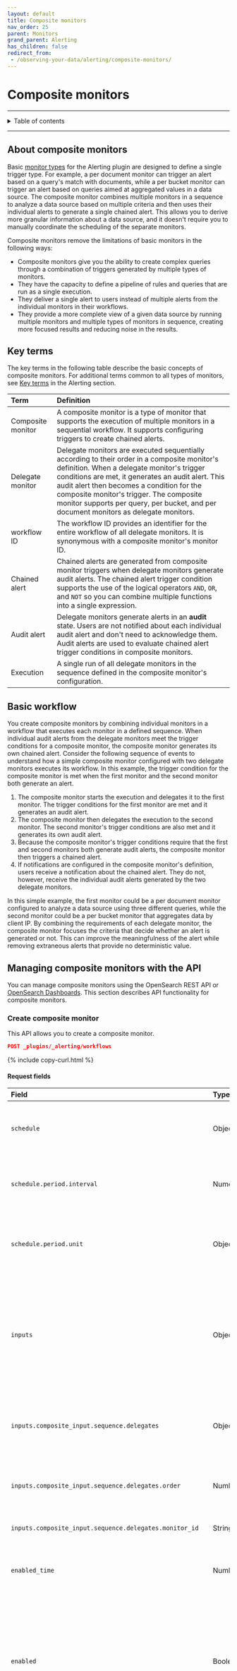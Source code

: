 ```yaml
---
layout: default
title: Composite monitors
nav_order: 25
parent: Monitors
grand_parent: Alerting
has_children: false
redirect_from:
 - /observing-your-data/alerting/composite-monitors/
---
```


# Composite monitors

---

<details closed markdown="block">
  <summary>
    Table of contents
  </summary>
  {: .text-delta }
- TOC
{:toc}
</details>

---

## About composite monitors

Basic [monitor types]({{site.url}}{{site.baseurl}}/observing-your-data/alerting/monitors/#monitor-types) for the Alerting plugin are designed to define a single trigger type. For example, a per document monitor can trigger an alert based on a query's match with documents, while a per bucket monitor can trigger an alert based on queries aimed at aggregated values in a data source. The composite monitor combines multiple monitors in a sequence to analyze a data source based on multiple criteria and then uses their individual alerts to generate a single chained alert. This allows you to derive more granular information about a data source, and it doesn't require you to manually coordinate the scheduling of the separate monitors.

Composite monitors remove the limitations of basic monitors in the following ways:

* Composite monitors give you the ability to create complex queries through a combination of triggers generated by multiple types of monitors.
* They have the capacity to define a pipeline of rules and queries that are run as a single execution.
* They deliver a single alert to users instead of multiple alerts from the individual monitors in their workflows.
* They provide a more complete view of a given data source by running multiple monitors and multiple types of monitors in sequence, creating more focused results and reducing noise in the results.


## Key terms

The key terms in the following table describe the basic concepts of composite monitors. For additional terms common to all types of monitors, see [Key terms]({{site.url}}{{site.baseurl}}/observing-your-data/alerting/index/#key-terms) in the Alerting section.

| Term | Definition |
| :--- | :--- |
| Composite monitor | A composite monitor is a type of monitor that supports the execution of multiple monitors in a sequential workflow. It supports configuring triggers to create chained alerts. |
| Delegate monitor | Delegate monitors are executed sequentially according to their order in a composite monitor's definition. When a delegate monitor's trigger conditions are met, it generates an audit alert. This audit alert then becomes a condition for the composite monitor's trigger. The composite monitor supports per query, per bucket, and per document monitors as delegate monitors. |
| workflow ID | The workflow ID provides an identifier for the entire workflow of all delegate monitors. It is synonymous with a composite monitor's monitor ID. |
| Chained alert | Chained alerts are generated from composite monitor triggers when delegate monitors generate audit alerts. The chained alert trigger condition supports the use of the logical operators `AND`, `OR`, and `NOT` so you can combine multiple functions into a single expression. |
| Audit alert | Delegate monitors generate alerts in an **audit** state. Users are not notified about each individual audit alert and don't need to acknowledge them. Audit alerts are used to evaluate chained alert trigger conditions in composite monitors. |
| Execution | A single run of all delegate monitors in the sequence defined in the composite monitor's configuration. |

## Basic workflow

You create composite monitors by combining individual monitors in a workflow that executes each monitor in a defined sequence. When individual audit alerts from the delegate monitors meet the trigger conditions for a composite monitor, the composite monitor generates its own chained alert. Consider the following sequence of events to understand how a simple composite monitor configured with two delegate monitors executes its workflow. In this example, the trigger condition for the composite monitor is met when the first monitor and the second monitor both generate an alert.

1. The composite monitor starts the execution and delegates it to the first monitor. The trigger conditions for the first monitor are met and it generates an audit alert.
1. The composite monitor then delegates the execution to the second monitor. The second monitor's trigger conditions are also met and it generates its own audit alert.
1. Because the composite monitor's trigger conditions require that the first and second monitors both generate audit alerts, the composite monitor then triggers a chained alert.
1. If notifications are configured in the composite monitor's definition, users receive a notification about the chained alert. They do not, however, receive the individual audit alerts generated by the two delegate monitors.

In this simple example, the first monitor could be a per document monitor configured to analyze a data source using three different queries, while the second monitor could be a per bucket monitor that aggregates data by client IP. By combining the requirements of each delegate monitor, the composite monitor focuses the criteria that decide whether an alert is generated or not. This can improve the meaningfulness of the alert while removing extraneous alerts that provide no deterministic value.


## Managing composite monitors with the API

You can manage composite monitors using the OpenSearch REST API or [OpenSearch Dashboards](#creating-composite-monitors-in-opensearch-dashboards). This section describes API functionality for composite monitors.

### Create composite monitor

This API allows you to create a composite monitor.

```json
POST _plugins/_alerting/workflows
```
{% include copy-curl.html %}

#### Request fields

| Field | Type | Description |
| :--- | :--- | :--- |
| `schedule` | Object | The schedule that determines how often the execution runs. |
| `schedule.period.interval` | Numeral | Accepts a numerical value to set how often the execution runs. |
| `schedule.period.unit` | Object | The time unit of measure for the interval: `SECONDS`, `MINUTES`, `HOURS`, `DAYS`. |
| `inputs` | Object | Accepts inputs to define the delegate monitors, which specify both the delegate monitors and their order in the execution's sequence. |
| `inputs.composite_input.sequence.delegates` | Object | The settings for the individual monitors that underlie the composite monitor. |
| `inputs.composite_input.sequence.delegates.order` | Number | Designates the order in which the monitor runs in the execution. |
| `inputs.composite_input.sequence.delegates.monitor_id` | String | The unique identifier for the monitor. |
| `enabled_time` | Number | The time at which the monitor was enabled. Expressed in epoch time. |
| `enabled` | Boolean | The setting that determines whether the composite monitor is enabled or not. Setting it to `true` enables the composite monitor. Default is `true`. |
| `workflow_type` | String | Set to `composite` for composite monitor. |
| `triggers` | Object | Details for the individual alert triggers. |
| `triggers.chained_alert_trigger` | Object | Details for each individual alert trigger. Each monitor's alert trigger will require settings for its configuration. |
| `triggers.chained_alert_trigger.id` | String | The unique identifier for the alert trigger. |
| `triggers.chained_alert_trigger.name` | String | The name of the alert trigger. |
| `triggers.chained_alert_trigger.severity` | Number | The alert severity. 1 = highest; 2 = high; 3 = medium; 4 = low; 5 = lowest. |
| `triggers.chained_alert_trigger.condition.script` | Object | The script details that determine the conditions for triggering an alert. |
| `triggers.chained_alert_trigger.condition.script.source` | String | The Painless script that defines the conditions for triggering an alert. |
| `triggers.chained_alert_trigger.condition.script.lang` | String | Enter `painless` for the Painless scripting language. |
| `actions` | Object | Provides fields for configuring an alert notification. |

#### Example request

```json
POST _plugins/_alerting/workflows
{
	"last_update_time": 1679468231835,
	"owner": "alerting",
	"type": "workflow",
	"schedule": {
		"period": {
			"interval": 1,
			"unit": "MINUTES"
		}
	},
	"inputs": [{
		"composite_input": {
			"sequence": {
				"delegates": [{
						"order": 1,
						"monitor_id": "grsbCIcBvEHfkjWFeCqb"
					},
					{
						"order": 2,
						"monitor_id": "agasbCIcBvEHfkjWFeCqa"
					}
				]
			}
		}
	}],
	"enabled_time": 1679468231835,
	"enabled": true,
	"workflow_type": "composite",
	"name": "scale_up",
	"triggers": [{
			"chained_alert_trigger": {
				"id": "m1ANDm2",
				"name": "jnkjn",
				"severity": "1",
				"condition": {
					"script": {
						"source": "(monitor[id=grsbCIcBvEHfkjWFeCqb] && monitor[id=agasbCIcBvEHfkjWFeCqa])",
						"lang": "painless"
					}
				}
			},
			"actions": [{
				"name": "test-action",
				"destination_id": "ld7912sBlQ5JUWWFThoW",
				"message_template": {
					"source": "This is my message body."
				},
				"throttle_enabled": true,
				"throttle": {
					"value": 27,
					"unit": "MINUTES"
				},
				"subject_template": {
					"source": "TheSubject"
				}
			}]
		},
		{
			"chained_alert_trigger": {
				"id": "m1ORm2",
				"name": "jnkjn",
				"severity": "1",
				"condition": {
					"script": {
						"source": "(monitor[id=grsbCIcBvEHfkjWFeCqb] || monitor[id=agasbCIcBvEHfkjWFeCqa])",
						"lang": "painless"
					}
				}
			}
		}
	]
}
```
{% include copy-curl.html %}

#### Using Painless scripting language to define chained alert trigger conditions

Composite monitor configurations employ the Painless scripting language to define the conditions for generating chained alerts. Conditions are applied for each execution of the composite monitor. You define the alert trigger conditions in the `triggers.chained_alert_triggers.condition.script.source` field of the request. Using Painless syntax, you can apply logic to links between monitors with the basic Boolean operators AND, OR, NOT, and precedence:

* AND = `&&`
* OR = `||`
* NOT = `!`
* Precedence = `()`

See the following examples to understand how each is used in the monitor definition.

* **Example 1**
   
   `monitor[id=1] && monitor[id=2]`
   
   The following conditions for delegate monitors will trigger the composite monitor to produce a chained alert when both monitor #1 AND monitor #2 generate an alert.

* **Example 2**
   
   `monitor[id=1] || !monitor[id=2]`

   The following conditions will trigger the composite monitor to produce a chained alert when either monitor #1 generates an alert OR monitor #2 does NOT generate an alert.

* **Example 3**
   
   `monitor[id=1] && (monitor[id=2] || monitor[id=3])`

   The following conditions will trigger the composite monitor to produce a chained alert when monitor #1 generates an alert AND monitor #2 OR monitor #3 generates an alert.
   
The order of monitor IDs in the Painless script does not define the execution sequence for the monitors. The monitor execution sequence is defined in the `inputs.composite_input.sequence.delegates.order` field in the request.
{: .note }


### Get Composite Monitor

This API retrieves information on the specified monitor.

```json
GET _plugins/_alerting/workflows/<workflow_id>
```
{% include copy-curl.html %}

#### Path parameters

| Field | Type | Description |
| :--- | :--- | :--- |
| `workflow_id` | String | The composite monitor's [workflow ID](#key-terms). |


### Update Composite Monitor

This API updates the composite monitor's details. See [Create Composite Monitor](#create-composite-monitor) for descriptions of the request fields.

#### Example request

```json
PUT _plugins/_alerting/workflows/<workflow_id>
{
    "owner": "security_analytics",
    "type": "workflow",
    "schedule": {
        "period": {
        "interval": 1,
        "unit": "MINUTES"
        }
    },
    "inputs": [
        {
            "composite_input": {
                "sequence": {
                    "delegates": [
                        {
                            "order": 1,
                            "monitor_id": "grsbCIcBvEHfkjWFeCqb"
                        },
                        {
                            "order": 2,
                            "monitor_id": "agasbCIcBvEHfkjWFeCqa"
                        }
                    ]
                }
            }
        }
    ],
    "enabled_time": 1679468231835,
    "enabled": true,
    "workflow_type": "composite",
    "name": "NTxdwApKbv"
}
```
{% include copy-curl.html %}


### Delete Composite Monitor

```json
DELETE _plugins/_alerting/workflows/<workflow_id>
```
{% include copy-curl.html %}


### Execute Composite Monitor

This API begins the workflow execution for a composite monitor:

```json
POST /_plugins/_alerting/workflows/<workflow_id>/_execute
```
{% include copy-curl.html %}

#### Example response

```json
{
    "execution_id": "I0GXeIgBYKBG2nHoiHCL_2023-06-01T20:18:48.511884_a9c1d055-9b70-49c2-b32a-716cff1f562e",
    "workflow_name": "scale_up",
    "workflow_id": "I0GXeIgBYKBG2nHoiHCL",
    "trigger_results": {
        "m1ANDm2": {
            "name": "jnkjn",
            "triggered": true,
            "action_results": {},
            "error": null
        },
        "m1ORm2": {
            "name": "jnkjn",
            "triggered": true,
            "action_results": {},
            "error": null
        }
    },
    "monitor_run_results": [{
            "monitor_name": "test triggers",
            "period_start": 1685650668501,
            "period_end": 1685650728501,
            "error": null,
            "input_results": {
                "results": [{
                    "bhjh": [
                        "OkGceIgBYKBG2nHoyHAn|test1",
                        "O0GceIgBYKBG2nHozHCW|test1"
                    ],
                    "nkjkj": [
                        "OkGceIgBYKBG2nHoyHAn|test1",
                        "O0GceIgBYKBG2nHozHCW|test1"
                    ],
                    "jknkjn": [
                        "OkGceIgBYKBG2nHoyHAn|test1",
                        "O0GceIgBYKBG2nHozHCW|test1"
                    ]
                }],
                "error": null
            },
            "trigger_results": {
                "NC3Dd4cBCDCIfBYtViLI": {
                    "name": "njkkj",
                    "triggeredDocs": [
                        "OkGceIgBYKBG2nHoyHAn|test1",
                        "O0GceIgBYKBG2nHozHCW|test1"
                    ],
                    "action_results": {},
                    "error": null
                }
            }
        },
        {
            "monitor_name": "test triggers 2",
            "period_start": 1685650668501,
            "period_end": 1685650728501,
            "error": null,
            "input_results": {
                "results": [{
                    "bhjh": [
                        "PEGceIgBYKBG2nHo1HCw|test",
                        "PUGceIgBYKBG2nHo3HA8|test"
                    ],
                    "nkjkj": [
                        "PEGceIgBYKBG2nHo1HCw|test",
                        "PUGceIgBYKBG2nHo3HA8|test"
                    ],
                    "jknkjn": [
                        "PEGceIgBYKBG2nHo1HCw|test",
                        "PUGceIgBYKBG2nHo3HA8|test"
                    ]
                }],
                "error": null
            },
            "trigger_results": {
                "NC3Dd4cBCDCIfBYtViLI": {
                    "name": "njkkj",
                    "triggeredDocs": [
                        "PEGceIgBYKBG2nHo1HCw|test",
                        "PUGceIgBYKBG2nHo3HA8|test"
                    ],
                    "action_results": {},
                    "error": null
                }
            }
        }
    ],
    "execution_start_time": "2023-06-01T20:18:48.511874Z",
    "execution_end_time": "2023-06-01T20:18:53.682405Z",
    "error": null
}
```


### Get chained alerts

This API returns an array of chained alerts generated in composite monitor workflows:

```json
GET /_plugins/_alerting/workflows/alerts?workflowIds=<workflow_ids>&getAssociatedAlerts=true
```

#### Query parameters

| Field | Type | Required | Description |
| :--- | :--- | :--- | :--- |
| `workflowIds` | Array | No | When this parameter is used, it returns alerts created by the specified workflows. |
| `getAssociatedAlerts` | Boolean | No | When `true`, the response returns audit alerts that the composite monitor used to create a chained alert. Default is `false`. |


#### Example response

```json
{
    "alerts": [
        {
            "id": "PbQoZokBfd2ci_FqMGi6",
            "version": 1,
            "monitor_id": "",
            "workflow_id": "G7QoZokBfd2ci_FqD2iZ",
            "workflow_name": "scale_up",
            "associated_alert_ids": [
                "4e8256c5-529a-484c-bf7b-d3980c03e9a4",
                "513a8cb3-44bc-4eee-8aac-131be10b399e"
            ],
            "schema_version": -1,
            "monitor_version": -1,
            "monitor_name": "",
            "execution_id": "G7QoZokBfd2ci_FqD2iZ_2023-07-17T23:20:55.244970_edd977d2-c02b-4cbe-8a79-2aa7991c4191",
            "trigger_id": "m1ANDm2",
            "trigger_name": "jnkjn",
            "finding_ids": [],
            "related_doc_ids": [],
            "state": "ACTIVE",
            "error_message": null,
            "alert_history": [],
            "severity": "1",
            "action_execution_results": [],
            "start_time": 1689636057269,
            "last_notification_time": 1689636057270,
            "end_time": null,
            "acknowledged_time": null
        },
        {
            "id": "PrQoZokBfd2ci_FqMGj8",
            "version": 1,
            "monitor_id": "",
            "workflow_id": "G7QoZokBfd2ci_FqD2iZ",
            "workflow_name": "scale_up",
            "associated_alert_ids": [
                "4e8256c5-529a-484c-bf7b-d3980c03e9a4",
                "513a8cb3-44bc-4eee-8aac-131be10b399e"
            ],
            "schema_version": -1,
            "monitor_version": -1,
            "monitor_name": "",
            "execution_id": "G7QoZokBfd2ci_FqD2iZ_2023-07-17T23:20:55.244970_edd977d2-c02b-4cbe-8a79-2aa7991c4191",
            "trigger_id": "m1ORm2",
            "trigger_name": "jnkjn",
            "finding_ids": [],
            "related_doc_ids": [],
            "state": "ACTIVE",
            "error_message": null,
            "alert_history": [],
            "severity": "1",
            "action_execution_results": [],
            "start_time": 1689636057340,
            "last_notification_time": 1689636057340,
            "end_time": null,
            "acknowledged_time": null
        }
    ],
    "associatedAlerts": [
        {
            "id": "4e8256c5-529a-484c-bf7b-d3980c03e9a4",
            "version": -1,
            "monitor_id": "DrQoZokBfd2ci_FqCWh8",
            "workflow_id": "G7QoZokBfd2ci_FqD2iZ",
            "workflow_name": "",
            "associated_alert_ids": [],
            "schema_version": 5,
            "monitor_version": 1,
            "monitor_name": "test triggers",
            "execution_id": "G7QoZokBfd2ci_FqD2iZ_2023-07-17T23:20:55.244970_edd977d2-c02b-4cbe-8a79-2aa7991c4191",
            "trigger_id": "NC3Dd4cBCDCIfBYtViLI",
            "trigger_name": "njkkj",
            "finding_ids": [
                "277afca7-d5aa-46ed-8023-5449ece65d36"
            ],
            "related_doc_ids": [
                "H7QoZokBfd2ci_FqFmii|test1"
            ],
            "state": "AUDIT",
            "error_message": null,
            "alert_history": [],
            "severity": "1",
            "action_execution_results": [],
            "start_time": 1689636056410,
            "last_notification_time": 1689636056410,
            "end_time": null,
            "acknowledged_time": null
        },
        {
            "id": "513a8cb3-44bc-4eee-8aac-131be10b399e",
            "version": -1,
            "monitor_id": "EbQoZokBfd2ci_FqCmiR",
            "workflow_id": "G7QoZokBfd2ci_FqD2iZ",
            "workflow_name": "",
            "associated_alert_ids": [],
            "schema_version": 5,
            "monitor_version": 1,
            "monitor_name": "test triggers 2",
            "execution_id": "G7QoZokBfd2ci_FqD2iZ_2023-07-17T23:20:55.244970_edd977d2-c02b-4cbe-8a79-2aa7991c4191",
            "trigger_id": "NC3Dd4cBCDCIfBYtViLI",
            "trigger_name": "njkkj",
            "finding_ids": [
                "6d185585-a077-4dde-8e43-b4c01b9f3102"
            ],
            "related_doc_ids": [
                "ILQoZokBfd2ci_FqGmhb|test"
            ],
            "state": "AUDIT",
            "error_message": null,
            "alert_history": [],
            "severity": "1",
            "action_execution_results": [],
            "start_time": 1689636056943,
            "last_notification_time": 1689636056943,
            "end_time": null,
            "acknowledged_time": null
        }
    ],
    "totalAlerts": 2
}
```

#### Request fields

| Field | Type | Description |
| :--- | :--- | :--- |
| `alerts` | Array | A list of chained alerts generated by the composite monitor.  |
| `associatedAlerts` | Array | A list of audit alerts generated by the delegate monitors. |


### Acknowledge chained alerts

[After getting your alerts](#get-chained-alerts), you can acknowledge multiple active alerts in one call. If the alert is already in an ERROR, COMPLETED, or ACKNOWLEDGED state, it appears in the failed array.

```json
POST _plugins/_alerting/workflows/<workflow_id>/_acknowledge/alerts
{
    "alerts": ["eQURa3gBKo1jAh6qUo49"]
}
```
{% include copy-curl.html %}

#### Request fields

| Field | Type | Description |
| :--- | :--- | :--- |
| `alerts` | Array | A list of alerts by ID. The results include alerts that are acknowledged by the system as well as alerts not recognized by the system. |

#### Example response

```json
{
    "success": [
    "eQURa3gBKo1jAh6qUo49"
    ],
    "failed": []
}
```

## Creating composite monitors in OpenSearch Dashboards

Begin by navigating to the **Create monitor** page in OpenSearch Dashboards: **Alerting > Monitors** and select **Create monitor**. Give the monitor a name and then select **Composite monitor** as the monitor type. Steps for creating a composite monitor workflow and trigger conditions vary depending on whether you use the **Visual editor** or the **Extraction query editor**. The first provides basic UI selectors for defining the composite monitor, while the second allows you to build the workflow and trigger conditions using a script. After deciding which method to use, refer to the corresponding section.

### Visual editor

To use the visual editor for defining a workflow and trigger conditions, select the **Visual editor** radio button in the **Monitor defining method** section. This is shown in the following image.

<img src="{{site.url}}{{site.baseurl}}/images/alerting/vis-editor.png" alt="Selecting the Visual editor" width="50%">

To finish creating a composite monitor in the visual editor, follow these steps:

1. In the **Frequency** dropdown list, select either **By interval**, **Daily**, **Weekly**, **Monthly**, or **Custom cron expression**:
  * **By interval** — Allows you to run the schedule repeatedly based on the number of minutes, hours, or days you specify.
  * **Daily** — Specify a time of day and a time zone.
  * **Weekly** — Specify a day of the week, a time of day, and a time zone.
  * **Monthly** — Specify a day of the month, a time of day, and a time zone.
  * **Custom cron expression** — Create a custom cron expression for the schedule. Use the **cron expressions** link for help with creating these expressions, or see the [Cron expression reference]({{site.url}}{{site.baseurl}}/observing-your-data/alerting/cron/).

1. In the **Delegate monitors** section, enter the individual monitors you want to include in the workflow by selecting them in the dropdown lists. In the **Visual editor**, the order in which you select the monitors determines their order in the workflow.
  
   Select **Add another monitor** to add another dropdown list. A minimum of two delegate monitors are required, and a maximum of 10 are allowed in total. Keep in mind that composite monitors support per query, per bucket, and per document monitors as delegate monitors.
   
   Beside each dropdown list, you can select the view monitor icon ({::nomarkdown}<img src="{{site.url}}{{site.baseurl}}/images/dashboards/view-monitor-icon.png" class="inline-icon" alt="view monitor icon"/>{:/}) to open the monitor's details window and review information about it.
   
1. Define a trigger or triggers for the composite monitor. In the **Triggers** section, select **Add trigger**. Add a trigger name, then define the trigger conditions.
    * Use the **Select delegate monitor** label to open the pop-up window shown in the following image.
    
    <img src="{{site.url}}{{site.baseurl}}/images/alerting/trigger1.png" alt="This pop-up window shows options for selecting a delegate monitor and trigger condition operator" width="50%">
    
    * Use the **Select delegate monitor** dropdown list to select a delegate monitor from those defined in the previous step. For the first delegate monitor, you can select NOT as the operator if you prefer. After the monitor is populated in the field, you can use the trash can icon ({::nomarkdown}<img src="{{site.url}}{{site.baseurl}}/images/alerting/trash-can-icon.png" class="inline-icon" alt="trash can icon"/>{:/}) to the right of the list to remove the monitor if needed.
    * Select the plus sign ({::nomarkdown}<img src="{{site.url}}{{site.baseurl}}/images/alerting/plus-sign-icon.png" class="inline-icon" alt="plus sign"/>{:/}) to the right of the first monitor to select a second delegate monitor. After selecting a second monitor, select one of the operators `AND`, `OR`, `AND NOT`, or `OR NOT` to apply the condition between the two monitors. After the operator is applied, you can select the operator to open the pop-up window again and change the selection.
    * Select the severity level for the alert. The options include **1 (Highest)**, **2 (High)**, **3 (Medium)**, **4 (Low)**, and **5 (Lowest)**.
    * In the **Notifications** section, select a notification channel from the dropdown list. If no channels exist, select the **Manage channels** label to the right of the dropdown list to set up a notification channel. For more information about notifications, see the [Notifications]({{site.url}}{{site.baseurl}}/observing-your-data/notifications/index/) documentation. You can also select **Add notification** to specify additional notifications for the alert trigger.
      
      Notifications are optional for all monitor types.
      {: .note }

    * To define an additional trigger, select **Add another trigger**. You can have a maximum of of 10 triggers in total. Select **Remove trigger** to the right of the screen to remove a trigger.
    
1. After completing the monitor workflow and defining triggers, select **Create** in the lower-right corner of the screen. The composite monitor is created, and the monitor's details window opens.

### Extraction query editor

To use the extraction query editor for defining a workflow and triggers, select the **Extraction query editor** radio button in the **Monitor defining method** section. This is shown in the following image.

<img src="{{site.url}}{{site.baseurl}}/images/alerting/extract-q-editor.png" alt="Selecting the Extraction query editor" width="50%">

The extraction query editor follows the same general steps as the visual editor, but it allows you to build the composite monitor workflow and alert triggers using extractions from the API query. This provides you with the ability to create more advanced configurations not supported by the visual editor. The following sections provide examples of content for each of these two fields. All other steps for composite monitor creation are the same as in those for the visual editor.

* **Define workflow**
  
  In the **Define workflow** field, enter a sequence that defines the delegate monitors and their order in the workflow. The following example shows the delegate monitors that are included in the workflow, along with their order in the sequence:

  ```json
  {
      "sequence": {
          "delegates": [
              {
                  "order": 1,
                  "monitor_id": "0TgBZokB2ZtsLaRvXz70"
              },
              {
                  "order": 2,
                  "monitor_id": "8jgBZokB2ZtsLaRv6z4N"
              }
          ]
      }
  }
  ```
  
  All delegate monitors included in the workflow require a `monitor_id` and a value for `order`.
  
* **Trigger condition**
  
  In the **Trigger condition** field, enter the monitors and the operators that will be used to define the conditions between them. This field requires that trigger conditions be formatted in Painless scripting language. To see how these scripts are formed for trigger conditions, see [Using Painless scripting to define chained alert trigger conditions](#using-painless-scripting-language-to-define-chained-alert-trigger-conditions).

  The following example shows a trigger condition requiring the first monitor OR the second monitor to generate an audit alert before the composite monitor can generate a chained alert:

  ```painless
  (monitor[id=8d36S4kB0DWOHH7wpkET] || monitor[id=4t36S4kB0DWOHH7wL0Hk])
  ```

### Viewing monitor details

After a composite monitor is created, it appears in the list of monitors on the **Monitors** tab. The **Type** column indicates the type of monitor, including the composite monitor type. The **Associations with composite monitors** column provides a count of how many composite monitors a basic monitor is used in as a delegate monitor. Select a monitor in the **Monitor name** column to open its details window.

For composite monitors, The **Alerts** section of the details window includes the **Actions** column, which includes the view details icon ({::nomarkdown}<img src="{{site.url}}{{site.baseurl}}/images/dashboards/view-monitor-icon.png" class="inline-icon" alt="view monitor icon"/>{:/}). The following image shows the **Actions** column as the last column to the right. 

<img src="{{site.url}}{{site.baseurl}}/images/alerting/comp-details-alerts.png" alt="Alerts section of the monitor details window" width="75%">

Select this icon to open the **Alert details** window. This window shows you all of the audit alerts that were part of the execution that generated the chained alert and includes the delegate monitor that generated the audit alert. Select the **X** in the upper-right corner of the window to close **Alert details**.

After returning to the **Alerts** section of the monitor's details window, you can select the check box to the left of the **Alert start time** to highlight the alert. After the alert is highlighted, you can select **Acknowledge** in the upper-right portion of this section. The alert is acknowledged and the status in the **State** column changes from Active to Acknowledged. 
